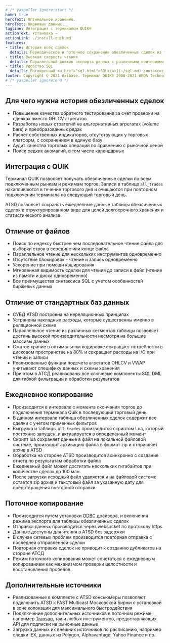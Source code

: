 ```yaml
---
# /* yaspeller ignore:start */
home: true
heroText: Оптимальное хранение.
heroText: биржевых данных.
tagline: Интеграция с терминалом QUIK®
actionText: Установка →
actionLink: ./install-quik.md
features:
- title: История всех сделок
  details: Периодическое и поточное сохранение обезличенных сделок из терминала QUIK.
- title: Высокая скорость чтения
  details: Параллельный движок экспорта данных с различными критериями поиска.
- title: Удобство SQL
  details: Расширенный <a href="sql.html">SQL</a>](./sql.md) синтаксис с оптимизированными вычислениями.
footer: Copyright © 2021 Axibase. Терминал QUIK© 2000-2021 ARQA Technologies 
# /* yaspeller ignore:end */
---
```

<!-- markdownlint-disable MD002 MD041 MD012 -->
<article class="feature-highlight">

## Для чего нужна история обезличенных сделок

- Повышение качества обратного тестирования за счет проверки на сделках вместо OHLCV агрегатов
- Разработка новых стратегий на альтернативных агрегатах (volume bars) и преобразованных рядах
- Расчет собственных индикаторов, отсутствующих у торговых платформ, с сохранением в единую базу
- Аудит качества торговых операций по сравнению с рыночной ценой
- Поиск редких аномалий, в том числе календарных

</article>
<article class="feature-highlight">

## Интеграция с QUIK

Терминал QUIK позволяет получать обезличенные сделки по всем подключенным рынкам и режимам торгов. Записи в таблице `all_trades` накапливаются в течение торгового дня и очищаются при повторном подключении терминала на следующий торговый день.

ATSD позволяет сохранять ежедневные данные таблицы обезличенных сделок в структурированном виде для целей долгосрочного хранения и статистического анализа.

</article>
<article class="feature-highlight">

## Отличие от файлов

- Поиск по индексу быстрее чем последовательное чтение файла для выборки строк в середине или конце файла
- Параллельное чтение для нескольких инструментов одновременно
- Отсутствие блокировок - чтение и запись одновременно
- Ускорение при помощи кэширования
- Мгновенная видимость сделки для чтения до записи в файл (чтение из памяти и диска одновременно)
- Все преимущества синтаксиса SQL с учетом особенностей биржевых данных

</article>
<article class="feature-highlight">

## Отличие от стандартных баз данных

- СУБД ATSD построена на нереляционных принципах
- Устранены накладные расходы, которые существенны именно в реляционной схеме
- Параллельное чтение из различных сегментов таблицы позволяет достичь высокой производительности несмотря на большие массивы данных
- Сжатое храние в оптимальном кодировке сокращает потребности в дисковом пространстве на 80% и сокращает расходы на I/O при чтении и записи
- Реализованные функции подсчета агрегатов OHLCV и VWAP учитывают специфику данных и схемы хранения
- При этом в АТСД реализованы все ключевые компоненты SQL DML для гибкой фильтрации и обработки результатов

</article>
<article class="feature-highlight">

## Ежедневное копирование

- Производится в интервале с момента окончания торгов до подключения терминала Quik в последующий торговый день
- В данном интервале таблица обезличенных сделок содержит все сделки с учетом применных фильтров
- Выгрузка и таблицы `all_trades` производится скриптом Lua, который постоянно запущен, и активируется в определенный момент 
- Скрипт lua сохраняет данные в файл на локальной файловой системе, производит архивацию файла в формат zip и отправляет архив в ATSD
- Обработка на стороне ATSD производится асинхронно с создание отчета по результатам обработки файла
- Ежедневный файл может достигать нескольких гигабайтов при количестве сделок до 100 млн.
- После загрузки исходный файл удаляется и на файловой системе остается zip архив и текстовый файл за указанную дату для предотвращения повторной отправки

</article>
<article class="feature-highlight">

## Поточное копирование

- Производится путем установки [ODBC](https://github.com/axibase/atsd-quik/releases/tag/v1.0.0) драйвера, и включения режима экспорта для таблицы обезличенных сделок
- Отправка данных производится через websocket по протоколу https
- Данные доступны для чтения в ATSD без задержки
- В случае сетевых проблем производится повторная отправка с последней отправленной сделки
- Повторная отправка сделок не приводит к созданию дубликатов на стороне АТСД
- Режим поточного копирования может сочетаться с ежедневным копированием как механизмом проверки целостности и восстановления пробелов

</article>
<article class="feature-highlight">

## Дополнительные источники

- Реализованные в комплекте с ATSD консьюмеры позволяют подключить ATSD к FAST Multicast Московской Биржи с установкой в зоне колокации для максимального быстродействия
- Подключение дополнительных источников в поточном режиме, например [Transaq](https://www.finam.ru/howtotrade/tconnector/), так и любых инструментов, предоставляющих API для подписки на рыночные данные
- Загрузка данных их внешних источников по расписанию, например следки IEX, данных из Polygon, Alphavantage, Yahoo Finance и пр.  

</article>